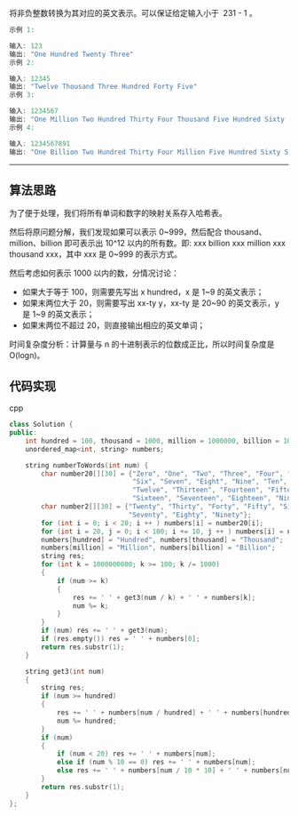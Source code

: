 将非负整数转换为其对应的英文表示。可以保证给定输入小于  231 - 1 。

```cpp
示例 1:

输入: 123
输出: "One Hundred Twenty Three"
示例 2:

输入: 12345
输出: "Twelve Thousand Three Hundred Forty Five"
示例 3:

输入: 1234567
输出: "One Million Two Hundred Thirty Four Thousand Five Hundred Sixty Seven"
示例 4:

输入: 1234567891
输出: "One Billion Two Hundred Thirty Four Million Five Hundred Sixty Seven Thousand Eight Hundred Ninety One"
```

---

## 算法思路

为了便于处理，我们将所有单词和数字的映射关系存入哈希表。

然后将原问题分解，我们发现如果可以表示 0~999，然后配合 thousand、million、billion 即可表示出 10^12 以内的所有数。即: xxx billion xxx million xxx thousand xxx，其中 xxx 是 0~999 的表示方式。

然后考虑如何表示 1000 以内的数，分情况讨论：

- 如果大于等于 100，则需要先写出 x hundred，x 是 1~9 的英文表示；
- 如果末两位大于 20，则需要写出 xx-ty y，xx-ty 是 20~90 的英文表示，y 是 1~9 的英文表示；
- 如果末两位不超过 20，则直接输出相应的英文单词；

时间复杂度分析：计算量与 n 的十进制表示的位数成正比，所以时间复杂度是 O(logn)。

## 代码实现

cpp

```cpp
class Solution {
public:
    int hundred = 100, thousand = 1000, million = 1000000, billion = 1000000000;
    unordered_map<int, string> numbers;

    string numberToWords(int num) {
        char number20[][30] = {"Zero", "One", "Two", "Three", "Four", "Five",
                               "Six", "Seven", "Eight", "Nine", "Ten", "Eleven",
                               "Twelve", "Thirteen", "Fourteen", "Fifteen",
                               "Sixteen", "Seventeen", "Eighteen", "Nineteen"};
        char number2[][30] = {"Twenty", "Thirty", "Forty", "Fifty", "Sixty",
                              "Seventy", "Eighty", "Ninety"};
        for (int i = 0; i < 20; i ++ ) numbers[i] = number20[i];
        for (int i = 20, j = 0; i < 100; i += 10, j ++ ) numbers[i] = number2[j];
        numbers[hundred] = "Hundred", numbers[thousand] = "Thousand";
        numbers[million] = "Million", numbers[billion] = "Billion";
        string res;
        for (int k = 1000000000; k >= 100; k /= 1000)
        {
            if (num >= k)
            {
                res += ' ' + get3(num / k) + ' ' + numbers[k];
                num %= k;
            }
        }
        if (num) res += ' ' + get3(num);
        if (res.empty()) res = ' ' + numbers[0];
        return res.substr(1);
    }

    string get3(int num)
    {
        string res;
        if (num >= hundred)
        {
            res += ' ' + numbers[num / hundred] + ' ' + numbers[hundred];
            num %= hundred;
        }
        if (num)
        {
            if (num < 20) res += ' ' + numbers[num];
            else if (num % 10 == 0) res += ' ' + numbers[num];
            else res += ' ' + numbers[num / 10 * 10] + ' ' + numbers[num % 10];
        }
        return res.substr(1);
    }
};
```
